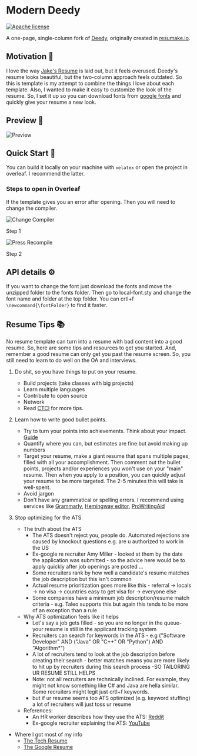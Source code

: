# Modern Deedy

[![Apache license](https://img.shields.io/github/license/Aarif123456/modern-deedy?style=for-the-badge)](http://www.apache.org/licenses/)

A one-page, single-column fork of [Deedy](https://github.com/deedy/Deedy-Resume), originally created in [resumake.io](https://resumake.io).

## Motivation 🤔

I love the way [Jake's Resume](https://www.overleaf.com/latex/templates/jakes-resume/syzfjbzwjncs) is laid out, but it feels overused. Deedy's resume looks beautiful, but the two-column approach feels outdated. So this is template is my attempt to combine the things I love about each template. Also, I wanted to make it easy to customize the look of the resume. So, I set it up so you can download fonts from [google fonts](https://fonts.google.com/) and quickly give your resume a new look.

## Preview :eyes:

![Preview](https://i.imgur.com/4EkdOd5.png)

## Quick Start :rocket:

You can build it locally on your machine with `xelatex` or open the project in overleaf. I recommend the latter.

### Steps to open in Overleaf

If the template gives you an error after opening. Then you will need to change the compiler.

![Change Compiler](https://i.imgur.com/ypHmlbX.gif)

Step 1

![Press Recompile](https://i.imgur.com/OPJ3DPp.gif)

Step 2

## API details :gear:

If you want to change the font just download the fonts and move the unzipped folder to the fonts folder. Then go to local-font.sty and change the font name and folder at the top folder. You can crtl+f `\newcommand{\fontFolder}` to find it faster.

## Resume Tips :books:

No resume template can turn into a resume with bad content into a good resume. So, here are some tips and resources to get you started. And, remember a good resume can only get you past the resume screen. So, you still need to learn to do well on the OA and interviews.

1. Do shit, so you have things to put on your resume.  
    - Build projects (take classes with big projects)
    - Learn multiple languages
    - Contribute to open source
    - Network
    - Read [CTCI](https://www.amazon.ca/Cracking-Coding-Interview-Programming-Questions/dp/0984782850) for more tips.

2. Learn how to write good bullet points.
    - Try to turn your points into achievements. Think about your impact. [Guide](https://2by22.blog/overhaul-resume-highly-effective-tips/)
    - Quantify where you can, but estimates are fine but avoid making up numbers
    - Target your resume, make a giant resume that spans multiple pages, filled with all your accomplishment. Then comment out the bullet points, projects and/or experiences you won't use on your "main" resume. Then when you apply to a position, you can quickly adjust your resume to be more targeted. The 2-5 minutes this will take is well-spent.
    - Avoid jargon
    - Don't have any grammatical or spelling errors. I recommend using services like [Grammarly](https://www.grammarly.com/), [Hemingway editor](https://hemingwayapp.com/), [ProWritingAid](https://prowritingaid.com/)

3. Stop optimizing for the ATS
    - The truth about the ATS
        - The ATS doesn't reject you, people do. Automated rejections are caused by knockout questions  e.g. are u authorized to work in the US
        - Ex-google re recruiter Amy Miller - looked at them by the date the application was submitted - so the advice here would be to apply quickly after job openings are posted ...
        - Some recruiters rank by how well a candidate's resume matches the job description but this isn't common
        - Actual resume prioritization goes more like this - referral -> locals -> no visa -> countries easy to get visa for -> everyone else
        - Some companies have a minimum job description/resume match criteria - e.g. Taleo supports this but again this tends to be more of an exception than a rule
    - Why ATS optimization feels like it helps
        - Let's say a job gets filled - so you are no longer in the queue- your resume is still in the applicant tracking system
        - Recruiters can search for keywords in the ATS - e.g ("Software Developer" AND ("Java" OR "C++" OR "Python") AND "Algorithm\*")
        - A lot of recruiters tend to look at the job description before creating their search - better matches means you are more likely to hit up by recruiters during this search process -SO TAILORING UR RESUME STILL HELPS
        - Note: not all recruiters are technically inclined. For example, they might not know something like C# and Java are hella similar. Some recruiters might legit just crtl+f keywords.
        - but if ur resume seems too ATS optimized (e.g. keyword stuffing) a lot of recruiters will just toss ur resume
    - References:
        - An HR worker describes how they use the ATS: [Reddit](https://www.reddit.com/r/jobs/comments/cmezx2/ats_myths_and_facts_why_you_were_really_rejected/)
        - Ex-google recruiter explaining the ATS: [YouTube](https://www.youtube.com/watch?v=U5K2F--rNe4&feature=youtu.be)

- Where I got most of my info
    - [The Tech Resume](https://thetechresume.com/)
    - [The Google Resume](https://www.amazon.ca/Google-R%C3%A9sum%C3%A9-Prepare-Microsoft-Company/dp/151138459X)
